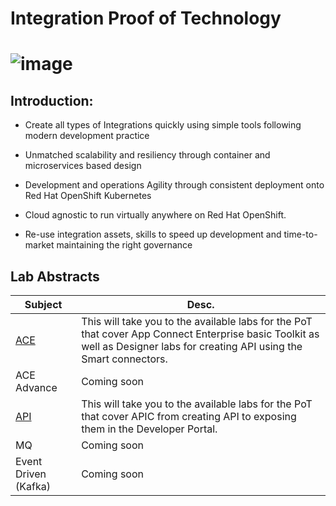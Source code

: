 # Integration Proof of Technology
# ![image](https://user-images.githubusercontent.com/4947744/111077148-6732cd00-84bd-11eb-9423-5df34a78ebc4.png)

## Introduction:
* Create all types of Integrations quickly using simple tools following modern development practice

* Unmatched scalability and resiliency through container and microservices based design

* Development and operations Agility through consistent deployment onto Red Hat OpenShift Kubernetes 

* Cloud agnostic to run virtually anywhere on Red Hat OpenShift.

* Re-use integration assets, skills to speed up development and time-to-market maintaining the right governance

## Lab Abstracts

|  Subject                | Desc.                                                                                                                     |                                                                                                                                                                                                                                                                                                                                                                                                                                                                                                                                                                                                                                                                                                                                                                                                                                                                        
|-------------------------|------------------------------------------------------------------------------------------------------------|
| [ACE](ACE-Labs/lab1/index.md)       | This will take you to the available labs for the PoT that cover App Connect Enterprise basic Toolkit as well as Designer labs for creating API using the Smart connectors.                                                                                                                                                                                                                                                                                                                                                                                                                                                                                                                                                                                                                                                             |
| ACE Advance      |  Coming soon
| [API](APIC-Labs)      |  This will take you to the available labs for the PoT that cover APIC from creating API to exposing them in the Developer Portal.                                                                      
| MQ               |  Coming soon
| Event Driven (Kafka)|  Coming soon
